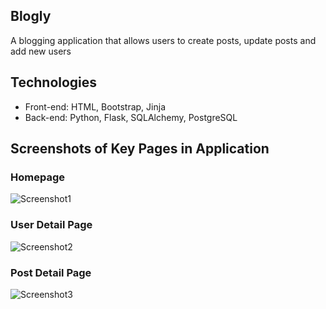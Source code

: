 ## Blogly
A blogging application that allows users to create posts, update posts and add new users

## Technologies
- Front-end: HTML, Bootstrap, Jinja
- Back-end: Python, Flask, SQLAlchemy, PostgreSQL

## Screenshots of Key Pages in Application
### Homepage

![Screenshot1](https://i.imgur.com/4UjswSL.png)

### User Detail Page

![Screenshot2](https://i.imgur.com/jKCHXNc.png)

### Post Detail Page

![Screenshot3](https://i.imgur.com/zgI9y7I.png)


